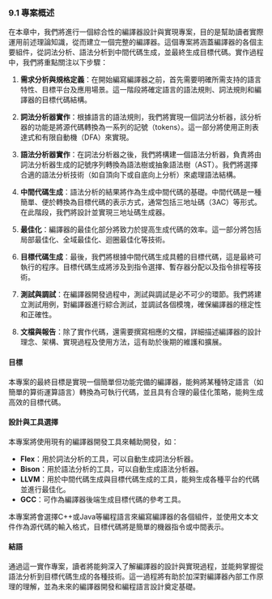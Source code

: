 ### 9.1 專案概述

在本章中，我們將進行一個綜合性的編譯器設計與實現專案，目的是幫助讀者實際運用前述理論知識，從而建立一個完整的編譯器。這個專案將涵蓋編譯器的各個主要組件，從詞法分析、語法分析到中間代碼生成，並最終生成目標代碼。實作過程中，我們將重點關注以下步驟：

1. **需求分析與規格定義**：在開始編寫編譯器之前，首先需要明確所需支持的語言特性、目標平台及應用場景。這一階段將確定語言的語法規則、詞法規則和編譯器的目標代碼結構。

2. **詞法分析器實作**：根據語言的語法規則，我們將實現一個詞法分析器，該分析器的功能是將源代碼轉換為一系列的記號（tokens）。這一部分將使用正則表達式和有限自動機（DFA）來實現。

3. **語法分析器實作**：在詞法分析器之後，我們將構建一個語法分析器，負責將由詞法分析器生成的記號序列轉換為語法樹或抽象語法樹（AST）。我們將選擇合適的語法分析技術（如自頂向下或自底向上分析）來處理語法結構。

4. **中間代碼生成**：語法分析的結果將作為生成中間代碼的基礎。中間代碼是一種簡單、便於轉換為目標代碼的表示方式，通常包括三地址碼（3AC）等形式。在此階段，我們將設計並實現三地址碼生成器。

5. **最佳化**：編譯器的最佳化部分將致力於提高生成代碼的效率。這一部分將包括局部最佳化、全域最佳化、迴圈最佳化等技術。

6. **目標代碼生成**：最後，我們將根據中間代碼生成具體的目標代碼，這是最終可執行的程序。目標代碼生成將涉及到指令選擇、暫存器分配以及指令排程等技術。

7. **測試與調試**：在編譯器開發過程中，測試與調試是必不可少的環節。我們將建立測試用例，對編譯器進行綜合測試，並調試各個模塊，確保編譯器的穩定性和正確性。

8. **文檔與報告**：除了實作代碼，還需要撰寫相應的文檔，詳細描述編譯器的設計理念、架構、實現過程及使用方法，這有助於後期的維護和擴展。

#### 目標
本專案的最終目標是實現一個簡單但功能完備的編譯器，能夠將某種特定語言（如簡單的算術運算語言）轉換為可執行代碼，並且具有合理的最佳化策略，能夠生成高效的目標代碼。

#### 設計與工具選擇
本專案將使用現有的編譯器開發工具來輔助開發，如：
- **Flex**：用於詞法分析的工具，可以自動生成詞法分析器。
- **Bison**：用於語法分析的工具，可以自動生成語法分析器。
- **LLVM**：用於中間代碼生成與目標代碼生成的工具，能夠生成各種平台的代碼並進行最佳化。
- **GCC**：可作為編譯器後端生成目標代碼的參考工具。

本專案將會選擇C++或Java等編程語言來編寫編譯器的各個組件，並使用文本文件作為源代碼的輸入格式，目標代碼將是簡單的機器指令或中間表示。

#### 結語
通過這一實作專案，讀者將能夠深入了解編譯器的設計與實現過程，並能夠掌握從語法分析到目標代碼生成的各種技術。這一過程將有助於加深對編譯器內部工作原理的理解，並為未來的編譯器開發和編程語言設計奠定基礎。